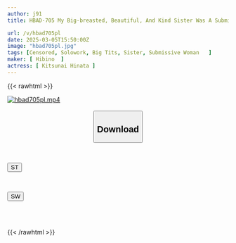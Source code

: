 ```yaml
---
author: j91
title: HBAD-705 My Big-breasted, Beautiful, And Kind Sister Was A Submissive Woman Who Was Obedient To Many Men - Hinata Tachibana

url: /v/hbad705pl
date: 2025-03-05T15:50:00Z
image: "hbad705pl.jpg"
tags: [Censored, Solowork, Big Tits, Sister, Submissive Woman	]
maker: [ Hibino  ]
actress: [ Kitsunai Hinata ]
---
```



{{< rawhtml >}}

<div class="video" data-videoid="0p1q8ZDx9ztAB1">
    <a href="javascript:;">
        <img src="/v/hbad705pl/hbad705pl.jpg" width="WIDTH" height="HEIGHT" alt="hbad705pl.mp4" loading="lazy">
    </a>
</div>

<script type="text/javascript" src="https://j91.asia/asset/on-demand-st.js"></script>

<br>
  <link rel="stylesheet" href="https://j91.asia/asset/bs5.css">
  
  <center>
  <button class="btn btn-primary" type="button" data-bs-toggle="collapse" data-bs-target=".multi-collapse" aria-expanded="false" aria-controls="multiCollapseExample1 multiCollapseExample2"><h2>Download</h2></button></center>
</p>
<div class="row">
  <div class="col">
    <div class="collapse multi-collapse" id="multiCollapseExample1">
      <div class="card card-body">
	      	      <br>
<div class="buttons">  
<p><a href="/v/hbad705pl/st.html" target="_blank"><button class="btn-hover color-3"><i class="fa fa-download"></i> ST</button></a></p></div>
    </div>
  </div>
</div>
  <div class="col">
    <div class="collapse multi-collapse" id="multiCollapseExample2">
      <div class="card card-body">
	      <br>
<div class="buttons">
<p><a href="/v/hbad705pl/sw.html" target="_blank"><button class="btn-hover color-2"><i class="fa fa-download"></i> SW</button></a></p></div>
<br><br>
      </div>
    </div>
  </div>
</div>

{{< /rawhtml >}}